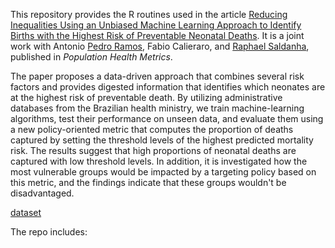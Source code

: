 This repository provides the R routines used in the article [Reducing Inequalities Using an Unbiased Machine Learning Approach to Identify Births with the Highest Risk of Preventable Neonatal Deaths](). It is a joint work with Antonio [Pedro Ramos](https://tomramos.github.io/), Fabio Calieraro, and [Raphael Saldanha](https://rfsaldanha.github.io/), published in _Population Health Metrics_.

The paper proposes a data-driven approach that combines several risk factors and provides digested information that identifies which neonates are at the highest risk of preventable death. By utilizing administrative databases from the Brazilian health ministry, we train machine-learning algorithms, test their performance on unseen data, and evaluate them using a new policy-oriented metric that computes the proportion of deaths captured by setting the threshold levels of the highest predicted mortality risk. The results suggest that high proportions of neonatal deaths are captured with low threshold levels. In addition, it is investigated how the most vulnerable groups would be impacted by a targeting policy based on this metric, and the findings indicate that these groups wouldn't be disadvantaged.

[dataset](https://drive.google.com/file/d/1a8iEv5HARQxLT9VgUK6e5RA0TNdJLPJa/view?usp=drive_link)

The repo includes:
